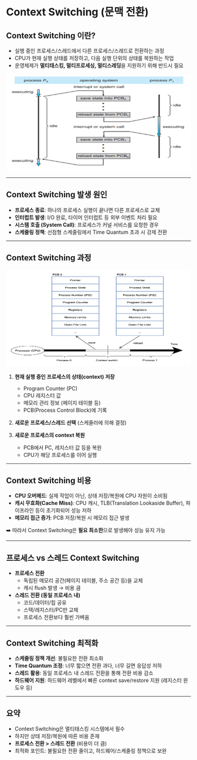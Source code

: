 # Context Switching (문맥 전환)

## Context Switching 이란?
- 실행 중인 프로세스/스레드에서 다른 프로세스/스레드로 전환하는 과정  
- CPU가 현재 실행 상태를 저장하고, 다음 실행 단위의 상태를 복원하는 작업  
- 운영체제가 **멀티태스킹, 멀티프로세싱, 멀티스레딩**을 지원하기 위해 반드시 필요  

<img width="535" height="265" alt="Context1" src="./images/context_switch1.png" /><br/>

---

## Context Switching 발생 원인
- **프로세스 종료**: 하나의 프로세스 실행이 끝나면 다른 프로세스로 교체  
- **인터럽트 발생**: I/O 완료, 타이머 인터럽트 등 외부 이벤트 처리 필요  
- **시스템 호출 (System Call)**: 프로세스가 커널 서비스를 요청한 경우  
- **스케줄링 정책**: 선점형 스케줄링에서 Time Quantum 초과 시 강제 전환  

---

## Context Switching 과정
<img width="535" height="265" alt="Context2" src="./images/context_switch2.png" /><br/>

1. **현재 실행 중인 프로세스의 상태(context) 저장**  
   - Program Counter (PC)  
   - CPU 레지스터 값  
   - 메모리 관리 정보 (페이지 테이블 등)  
   - PCB(Process Control Block)에 기록  

2. **새로운 프로세스/스레드 선택** (스케줄러에 의해 결정)  

3. **새로운 프로세스의 context 복원**  
   - PCB에서 PC, 레지스터 값 등을 복원  
   - CPU가 해당 프로세스를 이어 실행  


---

## Context Switching 비용
- **CPU 오버헤드**: 실제 작업이 아닌, 상태 저장/복원에 CPU 자원이 소비됨  
- **캐시 무효화(Cache Miss)**: CPU 캐시, TLB(Translation Lookaside Buffer), 파이프라인 등이 초기화되어 성능 저하  
- **메모리 접근 증가**: PCB 저장/복원 시 메모리 접근 발생  

➡️ 따라서 Context Switching은 **필요 최소한**으로 발생해야 성능 유지 가능  

---

## 프로세스 vs 스레드 Context Switching
- **프로세스 전환**  
  - 독립된 메모리 공간(페이지 테이블, 주소 공간 등)을 교체  
  - 캐시 flush 발생 → 비용 큼  
- **스레드 전환 (동일 프로세스 내)**  
  - 코드/데이터/힙 공유  
  - 스택/레지스터/PC만 교체  
  - 프로세스 전환보다 훨씬 가벼움  

---

## Context Switching 최적화
- **스케줄링 정책 개선**: 불필요한 전환 최소화  
- **Time Quantum 조정**: 너무 짧으면 전환 과다, 너무 길면 응답성 저하  
- **스레드 활용**: 동일 프로세스 내 스레드 전환을 통해 전환 비용 감소  
- **하드웨어 지원**: 하드웨어 레벨에서 빠른 context save/restore 지원 (레지스터 윈도우 등)  

---

## 요약
- Context Switching은 멀티태스킹 시스템에서 필수  
- 하지만 상태 저장/복원에 따른 비용 존재  
- **프로세스 전환 > 스레드 전환** (비용이 더 큼)  
- 최적화 포인트: 불필요한 전환 줄이고, 하드웨어/스케줄링 정책으로 보완  
